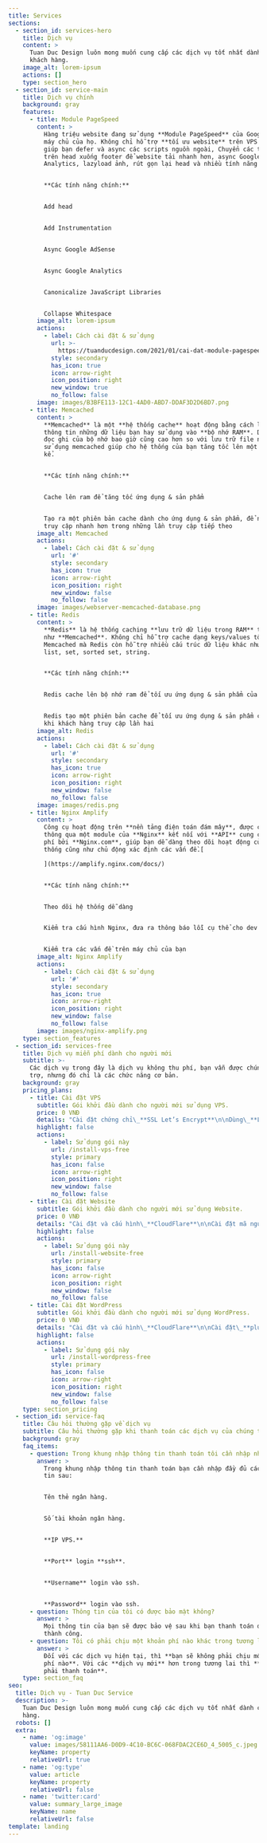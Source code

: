 ```yaml
---
title: Services
sections:
  - section_id: services-hero
    title: Dịch vụ
    content: >
      Tuan Duc Design luôn mong muốn cung cấp các dịch vụ tốt nhất dành cho
      khách hàng.
    image_alt: lorem-ipsum
    actions: []
    type: section_hero
  - section_id: service-main
    title: Dịch vụ chính
    background: gray
    features:
      - title: Module PageSpeed
        content: >
          Hàng triệu website đang sử dụng **Module PageSpeed** của Google trên
          máy chủ của họ. Không chỉ hỗ trợ **tối ưu website** trên VPS nó còn
          giúp bạn defer và async các scripts nguồn ngoài, Chuyển các thẻ script
          trên head xuống footer để website tải nhanh hơn, async Google
          Analytics, lazyload ảnh, rút gọn lại head và nhiều tính năng khác.


          **Các tính năng chính:**


          Add head


          Add Instrumentation


          Async Google AdSense


          Async Google Analytics


          Canonicalize JavaScript Libraries


          Collapse Whitespace
        image_alt: lorem-ipsum
        actions:
          - label: Cách cài đặt & sử dụng
            url: >-
              https://tuanducdesign.com/2021/01/cai-dat-module-pagespeed-len-may-chu-nginx/
            style: secondary
            has_icon: true
            icon: arrow-right
            icon_position: right
            new_window: true
            no_follow: false
        image: images/B3BFE113-12C1-4AD0-ABD7-DDAF3D2D6BD7.png
      - title: Memcached
        content: >
          **Memcached** là một **hệ thống cache** hoạt động bằng cách lưu tạm
          thông tin những dữ liệu bạn hay sử dụng vào **bộ nhớ RAM**. Do tốc độ
          đọc ghi của bộ nhớ bao giờ cũng cao hơn so với lưu trữ file nên việc
          sử dụng memcached giúp cho hệ thống của bạn tăng tốc lên một cách đáng
          kể.


          **Các tính năng chính:**


          Cache lên ram để tăng tốc ứng dụng & sản phẩm


          Tạo ra một phiên bản cache dành cho ứng dụng & sản phẩm, để người dùng
          truy cập nhanh hơn trong những lần truy cập tiếp theo
        image_alt: Memcached
        actions:
          - label: Cách cài đặt & sử dụng
            url: '#'
            style: secondary
            has_icon: true
            icon: arrow-right
            icon_position: right
            new_window: false
            no_follow: false
        image: images/webserver-memcached-database.png
      - title: Redis
        content: >
          **Redis** là hệ thống caching **lưu trữ dữ liệu trong RAM** tương tự
          như **Memcached**. Không chỉ hỗ trợ cache dạng keys/values tốt như
          Memcached mà Redis còn hỗ trợ nhiều cấu trúc dữ liệu khác như hash,
          list, set, sorted set, string.


          **Các tính năng chính:**


          Redis cache lên bộ nhớ ram để tối ưu ứng dụng & sản phẩm của bạn


          Redis tạo một phiên bản cache để tối ưu ứng dụng & sản phẩm của bạn
          khi khách hàng truy cập lần hai
        image_alt: Redis
        actions:
          - label: Cách cài đặt & sử dụng
            url: '#'
            style: secondary
            has_icon: true
            icon: arrow-right
            icon_position: right
            new_window: false
            no_follow: false
        image: images/redis.png
      - title: Nginx Amplify
        content: >
          Công cụ hoạt động trên **nền tảng điện toán đám mây**, được cài đặt
          thông qua một module của **Nginx** kết nối với **API** cung cấp miễn
          phí bởi **Nginx.com**, giúp bạn dễ dàng theo dõi hoạt động của hệ
          thống cũng như chủ động xác định các vấn đề.[

          ](https://amplify.nginx.com/docs/)


          **Các tính năng chính:**


          Theo dõi hệ thống dễ dàng


          Kiểm tra cấu hình Nginx, đưa ra thông báo lỗi cụ thể cho dev


          Kiểm tra các vấn đề trên máy chủ của bạn
        image_alt: Nginx Amplify
        actions:
          - label: Cách cài đặt & sử dụng
            url: '#'
            style: secondary
            has_icon: true
            icon: arrow-right
            icon_position: right
            new_window: false
            no_follow: false
        image: images/nginx-amplify.png
    type: section_features
  - section_id: services-free
    title: Dịch vụ miễn phí dành cho người mới
    subtitle: >-
      Các dịch vụ trong đây là dịch vụ không thu phí, bạn vẫn được chúng tôi hỗ
      trợ, nhưng đó chỉ là các chức năng cơ bản.
    background: gray
    pricing_plans:
      - title: Cài đặt VPS
        subtitle: Gói khởi đầu dành cho người mới sử dụng VPS.
        price: 0 VNĐ
        details: "Cài đặt chứng chỉ\_**SSL Let’s Encrypt**\n\nDùng\_**LAMP**,**LEMP**\_hoặc\_**Script cài đặt VPS**\n"
        highlight: false
        actions:
          - label: Sử dụng gói này
            url: /install-vps-free
            style: primary
            has_icon: false
            icon: arrow-right
            icon_position: right
            new_window: false
            no_follow: false
      - title: Cài đặt Website
        subtitle: Gói khởi đầu dành cho người mới sử dụng Website.
        price: 0 VNĐ
        details: "Cài đặt và cấu hình\_**CloudFlare**\n\nCài đặt mã nguồn website (**WordPress**,\_**CodeIgniter**,\_**Laravel**)\n"
        highlight: false
        actions:
          - label: Sử dụng gói này
            url: /install-website-free
            style: primary
            has_icon: false
            icon: arrow-right
            icon_position: right
            new_window: false
            no_follow: false
      - title: Cài đặt WordPress
        subtitle: Gói khởi đầu dành cho người mới sử dụng WordPress.
        price: 0 VNĐ
        details: "Cài đặt và cấu hình\_**CloudFlare**\n\nCài đặt\_**plugin nén cache**\_và\_**plugin nén định dạng ảnh**\n\nCài đặt\_**CDN tăng tốc CSS**,\_**Javascript**\_và\_**ảnh**\n"
        highlight: false
        actions:
          - label: Sử dụng gói này
            url: /install-wordpress-free
            style: primary
            has_icon: false
            icon: arrow-right
            icon_position: right
            new_window: false
            no_follow: false
    type: section_pricing
  - section_id: service-faq
    title: Câu hỏi thường gặp về dịch vụ
    subtitle: Câu hỏi thường gặp khi thanh toán các dịch vụ của chúng tôi
    background: gray
    faq_items:
      - question: Trong khung nhập thông tin thanh toán tôi cần nhập những gì?
        answer: >
          Trong khung nhập thông tin thanh toán bạn cần nhập đầy đủ các thông
          tin sau:


          Tên thẻ ngân hàng.


          Số tài khoản ngân hàng.


          **IP VPS.**


          **Port** login **ssh**.


          **Username** login vào ssh.


          **Password** login vào ssh.
      - question: Thông tin của tôi có được bảo mật không?
        answer: >
          Mọi thông tin của bạn sẽ được bảo vệ sau khi bạn thanh toán dịch vụ
          thành công.
      - question: Tôi có phải chịu một khoản phí nào khác trong tương lai không?
        answer: >
          Đối với các dịch vụ hiện tại, thì **bạn sẽ không phải chịu một khoản
          phí nào**. Với các **dịch vụ mới** hơn trong tương lai thì **bạn vẫn
          phải thanh toán**.
    type: section_faq
seo:
  title: Dịch vụ - Tuan Duc Service
  description: >-
    Tuan Duc Design luôn mong muốn cung cấp các dịch vụ tốt nhất dành cho khách
    hàng.
  robots: []
  extra:
    - name: 'og:image'
      value: images/58111AA6-D0D9-4C10-BC6C-068FDAC2CE6D_4_5005_c.jpeg
      keyName: property
      relativeUrl: true
    - name: 'og:type'
      value: article
      keyName: property
      relativeUrl: false
    - name: 'twitter:card'
      value: summary_large_image
      keyName: name
      relativeUrl: false
template: landing
---
```

